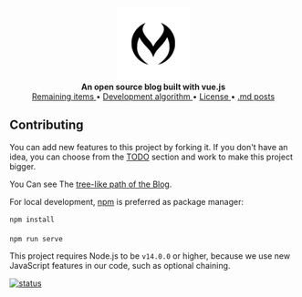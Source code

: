 <p align="center">
    <a href="https://github.com/mehranalam">
        <img src="public/faviconFolder/mstile-144x144.png" alt="Blog" width="128">
    </a>
    <br>
    <b>An open source blog built with vue.js</b>
    <br>
    <a href="TODO.md">
        Remaining items
    </a>
    •
    <a href="https://github.com/Mehranalam/Blog/blob/main/%20Development%20algorithm/index.md">
        Development algorithm
    </a>
    •
    <a href="LICENSE">
        License
    </a>
    •
    <a href="src/content">
        .md posts
    </a>
</p>


## Contributing

You can add new features to this project by forking it. If you don't have an idea, you can choose from the [TODO](TODO.md) section and work to make this project bigger.

You Can see The [tree-like path of the Blog](./Tree.md).

For local development, [npm](https://www.npmjs.com/) is preferred as package manager:

```bash
npm install

npm run serve
```

This project requires Node.js to be `v14.0.0` or higher, because we use new JavaScript features in our code, such as optional chaining.

[![status](https://img.shields.io/badge/status-in%20Process-orange)](https://github.com/Mehranalam/)
